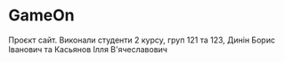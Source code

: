 # GameOn
Проєкт сайт. Виконали студенти 2 курсу, груп 121 та 123, Динін Борис Іванович та Касьянов Ілля В'ячеславович
